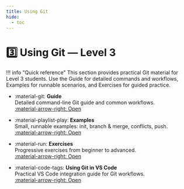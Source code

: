 ```yaml
---
title: Using Git
hide:
  - toc
---
```


# 3️⃣ Using Git — Level 3

!!! info "Quick reference"
	This section provides practical Git material for Level 3 students. Use the Guide for detailed commands and workflows, Examples for runnable scenarios, and Exercises for guided practice.

<div class="grid cards" markdown>

-   :material-git: **Guide**  
	Detailed command-line Git guide and common workflows.  
	[:material-arrow-right: Open](/level-3/using-git/guide/)

-   :material-playlist-play: **Examples**  
	Small, runnable examples: init, branch & merge, conflicts, push.  
	[:material-arrow-right: Open](/level-3/using-git/examples/)

-   :material-run: **Exercises**  
	Progressive exercises from beginner to advanced.  
	[:material-arrow-right: Open](/level-3/using-git/exercises/)

-   :material-code-tags: **Using Git in VS Code**  
	Practical VS Code integration guide for Git workflows.  
	[:material-arrow-right: Open](/level-3/using-git/using-vs-code/)

</div>

